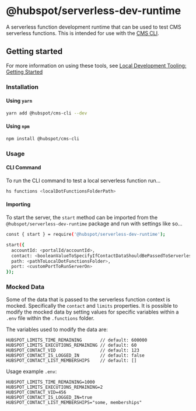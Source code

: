 # @hubspot/serverless-dev-runtime

A serverless function development runtime that can be used to test CMS serverless functions. This is intended for use with the [CMS CLI](https://developers.hubspot.com/docs/cms/developer-reference/local-development-cms-cli).

## Getting started

For more information on using these tools, see [Local Development Tooling: Getting Started](https://designers.hubspot.com/tutorials/getting-started-with-local-development)

### Installation

#### Using `yarn`

```bash
yarn add @hubspot/cms-cli --dev
```

#### Using `npm`

```bash
npm install @hubspot/cms-cli
```

### Usage

#### CLI Command
To run the CLI command to test a local serverless function run...
```bash
hs functions <localDotFunctionsFolderPath>
```

#### Importing
To start the server, the `start` method can be imported from the `@hubspot/serverless-dev-runtime` package and run with settings like so...

```bash
const { start } = require('@hubspot/serverless-dev-runtime');

start({
  accountId: <portalId/accountId>,                                                  // default: 123456
  contact: <booleanValueToSpecifyIfContactDataShouldBePassedToServerlessFunction>,  // default: true
  path: <pathToLocalDotFunctionsFolder>,                                            // required
  port: <customPortToRunServerOn>                                                   // default: 5432
});
```

### Mocked Data
Some of the data that is passed to the serverless function context is mocked. Specifically the `contact` and `limits` properties. It is possible
to modify the mocked data by setting values for specific variables within a `.env` file within the `.functions` folder.

The variables used to modify the data are:

```
HUBSPOT_LIMITS_TIME_REMAINING       // default: 600000
HUBSPOT_LIMITS_EXECUTIONS_REMAINING // default: 60
HUBSPOT_CONTACT_VID                 // default: 123
HUBSPOT_CONTACT_IS_LOGGED_IN        // default: false
HUBSPOT_CONTACT_LIST_MEMBERSHIPS    // default: []
```

Usage example `.env`:

```
HUBSPOT_LIMITS_TIME_REMAINING=1000
HUBSPOT_LIMITS_EXECUTIONS_REMAINING=2
HUBSPOT_CONTACT_VID=456
HUBSPOT_CONTACT_IS_LOGGED_IN=true
HUBSPOT_CONTACT_LIST_MEMBERSHIPS="some, memberships"
```
